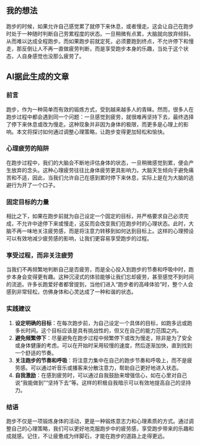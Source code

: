 ## 我的想法

跑步的时候，如果允许自己感觉累了就停下来休息，或者慢走。这会让自己在跑步时处于一种随时判断自己劳累程度的状态。一旦稍微有点累，大脑就向放弃倾斜，从而难以达成全程跑步。而如果跑步前就定死，必须要跑到终点，不允许停下和慢走，那反倒让人不再一直做疲劳判断，而是享受跑步本身的乐趣，当处于这个状态，人自身感觉也没那么疲劳了。
## AI据此生成的文章
### 前言

跑步，作为一种简单而有效的锻炼方式，受到越来越多人的青睐。然而，很多人在跑步过程中都会遇到同一个问题：一旦感觉到疲劳，就很难再坚持下去，最终选择了停下来休息或改为慢走。这种现象并非因为身体的极限，而更多是心理上的影响。本文将探讨如何通过调整心理策略，让跑步变得更加轻松和愉快。

### 心理疲劳的陷阱

在跑步过程中，我们的大脑会不断地评估身体的状态，一旦稍微感觉到累，便会产生放弃的念头。这种心理疲劳往往比身体疲劳更具影响力。大脑天生倾向于避免痛苦和不适，因此，当我们允许自己在感到累时停下来休息，实际上是在为大脑的逃避行为开了一个口子。

### 固定目标的力量

相比之下，如果在跑步前就为自己设定一个固定的目标，并严格要求自己必须完成，不允许中途停下来或慢走，这反而会改变我们在跑步时的心理状态。此时，大脑不再一味地关注疲劳感，而是将注意力转移到如何达到目标上。这样的心理预设可以有效地减少疲劳感的影响，让我们更容易享受跑步的过程。

### 享受过程，而非关注疲劳

当我们不再频繁地判断自己是否疲劳，而是全心投入到跑步的节奏和呼吸中时，跑步本身会变得更有趣。这种沉浸式的体验能够让我们忘却疲劳，甚至感觉不到时间的流逝。许多长跑爱好者都曾提到，当他们进入“跑步者的高峰体验”时，整个人会感到非常轻松，仿佛身体和心灵达成了一种和谐的状态。

### 实践建议

1. **设定明确的目标**：在每次跑步前，为自己设定一个具体的目标，如跑多远或跑多长时间。这个目标应该是具有挑战性的，但又在自己的能力范围之内。
2. **避免频繁停下**：尽量避免在跑步过程中频繁停下或改为慢走，除非是为了安全或身体健康的考虑。可以在开始时采用较慢的速度，然后逐渐加快，直到找到一个舒适的节奏。
3. **关注跑步的节奏和呼吸**：将注意力集中在自己的跑步节奏和呼吸上，而不是疲劳感。可以通过听音乐或播客来分散注意力，帮助自己更好地进入状态。
4. **自我激励**：在感到疲劳时，可以通过自我鼓励来增强信心，如在心里对自己说“我能做到”“坚持下去”等。这样的积极自我暗示可以有效地提高自己的坚持力。

### 结语

跑步不仅是一项锻炼身体的活动，更是一种锻炼意志力和心理素质的方式。通过调整自己的心理策略，我们可以更好地克服跑步中的疲劳感，享受跑步带来的乐趣和成就感。记住，不让疲惫成为绊脚石，才能在跑步的道路上走得更远。
